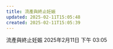 ```yaml
---
title: 流產與終止妊娠
updated: 2025-02-11T15:05:48
created: 2025-02-11T15:05:39
---
```


流產與終止妊娠
2025年2月11日
下午 03:05
